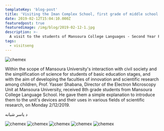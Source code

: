 ```yaml
---
templateKey: 'blog-post'
title: 'Visiting the Iman Complex School, first grade of middle school'
date: 2019-02-12T15:04:10.000Z
featuredpost: true
featuredimage: /img/blog/2019-02-12-1.jpg
description: >-
  A visit to the students of Mansoura College Languages ​​- Second Year Preparatory
tags:
  - visitseng
---
```


![chemex](/img/blog/2019-02-12-2.jpg)

Within the scope of Mansoura University's interaction with civil society and the simplification of science for students of basic education stages, and with the aim of developing the faculties of innovation and scientific research among children, Prof. Yasser Shabana, Director of the Electron Microscopy Unit at Mansoura University, received 8th grade students from Mansoura College Language School. He gave them a simple explanation to introduce them to the unit's devices and their uses in various fields of scientific research, on Monday 2/12/2019.

د ياسر شبانه

![chemex](/img/blog/2019-02-12-3.jpg)
![chemex](/img/blog/2019-02-12-4.jpg)
![chemex](/img/blog/2019-02-12-5.jpg)
![chemex](/img/blog/2019-02-12-6.jpg)
![chemex](/img/blog/2019-02-12-7.jpg)
